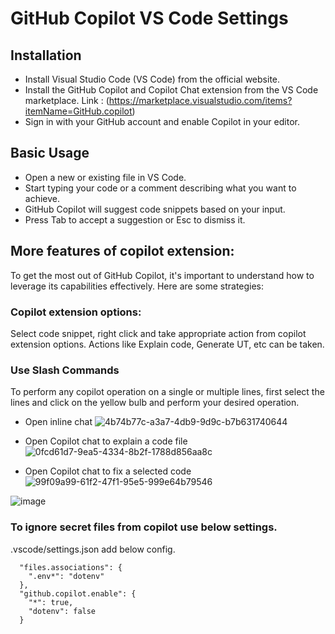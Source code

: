 # GitHub Copilot VS Code Settings

## Installation
- Install Visual Studio Code (VS Code) from the official website.
- Install the GitHub Copilot and Copilot Chat extension from the VS Code marketplace.
  	Link : (https://marketplace.visualstudio.com/items?itemName=GitHub.copilot)
- Sign in with your GitHub account and enable Copilot in your editor.


## Basic Usage
-	Open a new or existing file in VS Code.
-	Start typing your code or a comment describing what you want to achieve.
-	GitHub Copilot will suggest code snippets based on your input.
-	Press Tab to accept a suggestion or Esc to dismiss it.

## More features of copilot extension:
To get the most out of GitHub Copilot, it's important to understand how to leverage its capabilities effectively. Here are some strategies:

### Copilot extension options:
Select code snippet, right click and take appropriate action from copilot extension options.
Actions like Explain code, Generate UT, etc can be taken.

### Use Slash Commands

To perform any copilot operation on a single or multiple lines, first select the lines and click on the yellow bulb and perform your desired operation.

- Open inline chat
![4b74b77c-a3a7-4db9-9d9c-b7b631740644](https://github.com/Talentica/github-copilot-knowledge-base/assets/109061225/bd5c3d4b-e2ac-4966-bc3f-0ae09d107a92)

- Open Copilot chat to explain a code file
![0fcd61d7-9ea5-4334-8b2f-1788d856aa8c](https://github.com/Talentica/github-copilot-knowledge-base/assets/109061225/ddd7b539-9d82-4b0d-8f9b-dcb4d93f54e5)

- Open Copilot chat to fix a selected code
![99f09a99-61f2-47f1-95e5-999e64b79546](https://github.com/Talentica/github-copilot-knowledge-base/assets/109061225/29ae6d45-b962-4f6e-a3d3-355740b4ad0f)

![image](https://github.com/Talentica/github-copilot-knowledge-base/assets/109061225/de094908-4a79-4dde-85d3-b87871a35852)

### To ignore secret files from copilot use below settings.
.vscode/settings.json add below config.

```
  "files.associations": {
    ".env*": "dotenv"
  },
  "github.copilot.enable": {
    "*": true,
    "dotenv": false
  }
```
  
